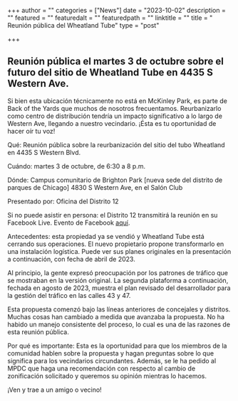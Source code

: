 +++
author = ""
categories = ["News"]
date = "2023-10-02"
description = ""
featured = ""
featuredalt = ""
featuredpath = ""
linktitle = ""
title = " Reunión pública del Wheatland Tube"
type = "post"

+++ 

## Reunión pública el martes 3 de octubre sobre el futuro del sitio de Wheatland Tube en 4435 S Western Ave.

Si bien esta ubicación técnicamente no está en McKinley Park, es parte de Back of the Yards que muchos de nosotros frecuentamos. Reurbanizarlo como centro de distribución tendría un impacto significativo a lo largo de Western Ave, llegando a nuestro vecindario. ¡Ésta es tu oportunidad de hacer oír tu voz!

Qué: Reunión pública sobre la reurbanización del sitio del tubo Wheatland en 4435 S Western Blvd.

Cuándo: martes 3 de octubre, de 6:30 a 8 p.m.

Dónde: Campus comunitario de Brighton Park [nueva sede del distrito de parques de Chicago]
              4830 S Western Ave, en el Salón Club

Presentado por: Oficina del Distrito 12

Si no puede asistir en persona: el Distrito 12 transmitirá la reunión en su Facebook Live. Evento de Facebook [aquí](https://www.facebook.com/events/995703701713803/).

Antecedentes: esta propiedad ya se vendió y Wheatland Tube está cerrando sus operaciones. El nuevo propietario propone transformarlo en una instalación logística. Puede ver sus planes originales en la presentación a continuación, con fecha de abril de 2023.

Al principio, la gente expresó preocupación por los patrones de tráfico que se mostraban en la versión original. La segunda plataforma a continuación, fechada en agosto de 2023, muestra el plan revisado del desarrollador para la gestión del tráfico en las calles 43 y 47.

Esta propuesta comenzó bajo las líneas anteriores de concejales y distritos. Muchas cosas han cambiado a medida que avanzaba la propuesta. No ha habido un manejo consistente del proceso, lo cual es una de las razones de esta reunión pública.

Por qué es importante: Esta es la oportunidad para que los miembros de la comunidad hablen sobre la propuesta y hagan preguntas sobre lo que significa para los vecindarios circundantes. Además, se le ha pedido al MPDC que haga una recomendación con respecto al cambio de zonificación solicitado y queremos su opinión mientras lo hacemos.

¡Ven y trae a un amigo o vecino!